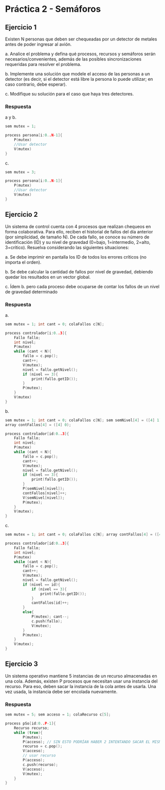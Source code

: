 # Práctica 2 - Semáforos

## Ejercicio 1
Existen N personas que deben ser chequeadas por un detector de metales antes de poder ingresar al avión.

a. Analice el problema y defina qué procesos, recursos y semáforos serán
necesarios/convenientes, además de las posibles sincronizaciones requeridas para resolver el problema.

b. Implemente una solución que modele el acceso de las personas a un detector (es decir, si el detector está libre la persona lo puede utilizar; en caso contrario, debe esperar).

c. Modifique su solución para el caso que haya tres detectores. 

### Respuesta

a y b.

```c
sem mutex = 1;

process persona[i:0..N-1]{
    P(mutex)
    //Usar detector
    V(mutex)
}
```

c.

```c
sem mutex = 3;

process persona[i:0..N-1]{
    P(mutex)
    //Usar detector
    V(mutex)
}
```

## Ejercicio 2

Un sistema de control cuenta con 4 procesos que realizan chequeos en forma
colaborativa. Para ello, reciben el historial de fallos del día anterior (por simplicidad, de tamaño N). De cada fallo, se conoce su número de identificación (ID) y su nivel de gravedad (0=bajo, 1=intermedio, 2=alto, 3=crítico). Resuelva considerando las siguientes situaciones:

a. Se debe imprimir en pantalla los ID de todos los errores críticos (no importa el orden).

b. Se debe calcular la cantidad de fallos por nivel de gravedad, debiendo quedar los resultados en un vector global.

c. Ídem b. pero cada proceso debe ocuparse de contar los fallos de un nivel de
gravedad determinado

### Respuesta

a.

```c
sem mutex = 1; int cant = 0; colaFallos c[N];

process controlador[i:0..3]{
    Fallo fallo;
    int nivel;
    P(mutex)
    while (cant < N){
        fallo = c.pop();
        cant++;
        V(mutex);
        nivel = fallo.getNivel();
        if (nivel == 3){
            print(fallo.getID());
        }
        P(mutex);
    }
    V(mutex)
}
```

b.

```c
sem mutex = 1; int cant = 0; colaFallos c[N]; sem semNivel[4] = ([4] 1);
array contFallos[4] = ([4] 0);

process controlador[id:0..3]{
    Fallo fallo;
    int nivel;
    P(mutex)
    while (cant < N){
        fallo = c.pop();
        cant++;
        V(mutex);
        nivel = fallo.getNivel();
        if (nivel == 3){
            print(fallo.getID());
        }
        P(semNivel[nivel]);
        contFallos[nivel]++;
        V(semNivel[nivel]);
        P(mutex);
    }
    V(mutex);
}
```

c.

```c
sem mutex = 1; int cant = 0; colaFallos c[N]; array contFallos[4] = ([4] 0);

process controlador[id:0..3]{
    Fallo fallo;
    int nivel;
    P(mutex)
    while (cant < N){
        fallo = c.pop();
        cant++;
        V(mutex);
        nivel = fallo.getNivel();
        if (nivel == id){
            if (nivel == 3){
                print(fallo.getID());
            }
            cantFallos[id]++;
        }
        else{
            P(mutex); cant--;
            c.push(fallo);
            V(mutex);
        }
        P(mutex);
    }
    V(mutex);
}
```

## Ejercicio 3

Un sistema operativo mantiene 5 instancias de un recurso almacenadas en una cola. Además, existen P procesos que necesitan usar una instancia del recurso. Para eso, deben
sacar la instancia de la cola antes de usarla. Una vez usada, la instancia debe ser encolada nuevamente.

### Respuesta

```c
sem mutex = 5; sem acceso = 1; colaRecurso c[5];

process pSo[id:0..P-1]{
    Recurso recurso;
    while (true){
        P(mutex);
        P(acceso); // SIN ESTO PODRÍAN HABER 2 INTENTANDO SACAR EL MISMO ELEMENTO DE LA COLA
        recurso = c.pop();
        V(acceso);
        // usar recurso
        P(acceso);
        c.push(recurso);
        V(acceso);
        V(mutex);
    }
}
```